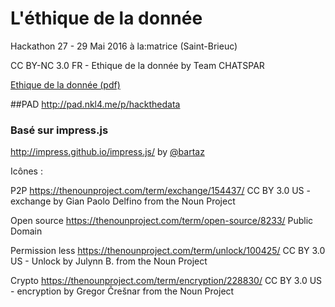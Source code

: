 L'éthique de la donnée
============

Hackathon 27 - 29 Mai 2016 à la:matrice (Saint-Brieuc)

CC BY-NC 3.0 FR - Ethique de la donnée by Team CHATSPAR 

[Ethique de la donnée (pdf)](https://github.com/hackthedata/ethiquedeladonnee/blob/master/LaTeX/final.tex)

##PAD
http://pad.nkl4.me/p/hackthedata

### Basé sur impress.js
http://impress.github.io/impress.js/ by [@bartaz](http://twitter.com/bartaz)





Icônes :

P2P
https://thenounproject.com/term/exchange/154437/
CC BY 3.0 US - exchange by Gian Paolo Delfino from the Noun Project

Open source
https://thenounproject.com/term/open-source/8233/
Public Domain

Permission less
https://thenounproject.com/term/unlock/100425/
CC BY 3.0 US - Unlock by Julynn B. from the Noun Project

Crypto
https://thenounproject.com/term/encryption/228830/
CC BY 3.0 US - encryption by Gregor Črešnar from the Noun Project